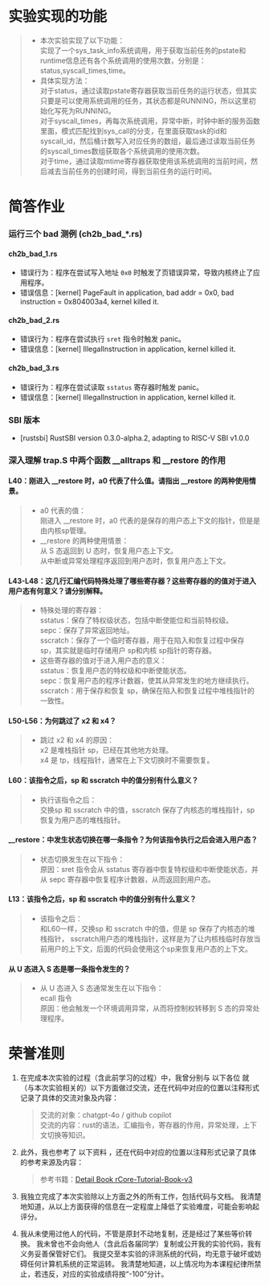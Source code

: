 # 实验实现的功能
> - 本次实验实现了以下功能：  
实现了一个sys_task_info系统调用，用于获取当前任务的pstate和runtime信息还有各个系统调用的使用次数，分别是：status,syscall_times,time。  
> - 具体实现方法：  
对于status，通过读取pstate寄存器获取当前任务的运行状态，但其实只要是可以使用系统调用的任务，其状态都是RUNNING，所以这里初始化写死为RUNNING。  
对于syscall_times，再每次系统调用，异常中断，时钟中断的服务函数里面，模式匹配找到sys_call的分支，在里面获取task的id和syscall_id，然后桶计数写入对应任务的数组，最后通过读取当前任务的syscall_times数组获取各个系统调用的使用次数。  
对于time，通过读取mtime寄存器获取使用该系统调用的当前时间，然后减去当前任务的创建时间，得到当前任务的运行时间。

# 简答作业
### 运行三个 bad 测例 (ch2b_bad_*.rs)
#### ch2b_bad_1.rs
- 错误行为：程序在尝试写入地址 `0x0` 时触发了页错误异常，导致内核终止了应用程序。
- 错误信息：[kernel] PageFault in application, bad addr = 0x0, bad instruction = 0x804003a4, kernel killed it.
#### ch2b_bad_2.rs
- 错误行为：程序在尝试执行 `sret` 指令时触发 panic。
- 错误信息：[kernel] IllegalInstruction in application, kernel killed it.
#### ch2b_bad_3.rs
- 错误行为：程序在尝试读取 `sstatus` 寄存器时触发 panic。
- 错误信息：[kernel] IllegalInstruction in application, kernel killed it.
### SBI 版本
- [rustsbi] RustSBI version 0.3.0-alpha.2, adapting to RISC-V SBI v1.0.0

### 深入理解 trap.S 中两个函数 __alltraps 和 __restore 的作用
#### L40：刚进入 __restore 时，a0 代表了什么值。请指出 __restore 的两种使用情景。
> - a0 代表的值：  
刚进入 __restore 时，a0 代表的是保存的用户态上下文的指针，但是是由内核sp管理。  
> - __restore 的两种使用情景：  
从 S 态返回到 U 态时，恢复用户态上下文。  
从中断或异常处理程序返回到用户态时，恢复用户态上下文。  

#### L43-L48：这几行汇编代码特殊处理了哪些寄存器？这些寄存器的的值对于进入用户态有何意义？请分别解释。
> - 特殊处理的寄存器：  
sstatus：保存了特权级状态，包括中断使能位和当前特权级。  
sepc：保存了异常返回地址。  
sscratch：保存了一个临时寄存器，用于在陷入和恢复过程中保存 sp，其实就是临时存储用户 sp和内核 sp指针的寄存器。  
> - 这些寄存器的值对于进入用户态的意义：  
sstatus：恢复用户态的特权级和中断使能状态。  
sepc：恢复用户态的程序计数器，使其从异常发生的地方继续执行。  
sscratch：用于保存和恢复 sp，确保在陷入和恢复过程中堆栈指针的一致性。  

#### L50-L56：为何跳过了 x2 和 x4？
> - 跳过 x2 和 x4 的原因：  
x2 是堆栈指针 sp，已经在其他地方处理。  
x4 是 tp，线程指针，通常在上下文切换时不需要恢复。  

#### L60：该指令之后，sp 和 sscratch 中的值分别有什么意义？
> - 执行该指令之后：  
交换sp 和 sscratch 中的值，sscratch 保存了内核态的堆栈指针，sp 恢复为用户态的堆栈指针。

#### __restore：中发生状态切换在哪一条指令？为何该指令执行之后会进入用户态？
> - 状态切换发生在以下指令：  
原因：sret 指令会从 sstatus 寄存器中恢复特权级和中断使能状态，并从 sepc 寄存器中恢复程序计数器，从而返回到用户态。

#### L13：该指令之后，sp 和 sscratch 中的值分别有什么意义？
> - 该指令之后：   
和L60一样，交换sp 和 sscratch 中的值，但是 sp 保存了内核态的堆栈指针， sscratch用户态的堆栈指针，这样是为了让内核栈临时存放当前用户的上下文，后面的代码会使用这个sp来恢复用户态的上下文。

#### 从 U 态进入 S 态是哪一条指令发生的？
> - 从 U 态进入 S 态通常发生在以下指令：  
ecall 指令  
原因：他会触发一个环境调用异常，从而将控制权转移到 S 态的异常处理程序。


# 荣誉准则
1. 在完成本次实验的过程（含此前学习的过程）中，我曾分别与 以下各位 就（与本次实验相关的）以下方面做过交流，还在代码中对应的位置以注释形式记录了具体的交流对象及内容：

    > 交流的对象：chatgpt-4o / github copilot  
    交流的内容：rust的语法，汇编指令，寄存器的作用，异常处理，上下文切换等知识。

2. 此外，我也参考了 以下资料 ，还在代码中对应的位置以注释形式记录了具体的参考来源及内容：

    >参考书籍：[Detail Book rCore-Tutorial-Book-v3](https://rcore-os.cn/rCore-Tutorial-Book-v3/chapter0/1what-is-os.html)

3. 我独立完成了本次实验除以上方面之外的所有工作，包括代码与文档。 我清楚地知道，从以上方面获得的信息在一定程度上降低了实验难度，可能会影响起评分。

4. 我从未使用过他人的代码，不管是原封不动地复制，还是经过了某些等价转换。 我未曾也不会向他人（含此后各届同学）复制或公开我的实验代码，我有义务妥善保管好它们。 我提交至本实验的评测系统的代码，均无意于破坏或妨碍任何计算机系统的正常运转。 我清楚地知道，以上情况均为本课程纪律所禁止，若违反，对应的实验成绩将按“-100”分计。
